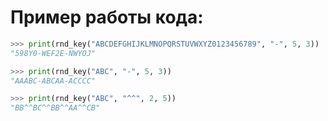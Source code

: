 # Пример работы кода:
``` python
>>> print(rnd_key("ABCDEFGHIJKLMNOPQRSTUVWXYZ0123456789", "-", 5, 3))
"598Y0-WEF2E-NWYOJ"
```

``` python
>>> print(rnd_key("ABC", "-", 5, 3))
"AAABC-ABCAA-ACCCC"
```

``` python
>>> print(rnd_key("ABC", "^^", 2, 5))
"BB^^BC^^BB^^AA^^CB"
```
